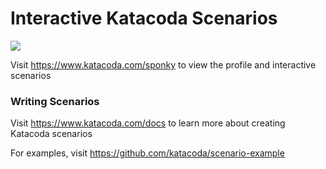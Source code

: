 # Interactive Katacoda Scenarios

[![](http://shields.katacoda.com/katacoda/sponky/count.svg)](https://www.katacoda.com/sponky "Get your profile on Katacoda.com")

Visit https://www.katacoda.com/sponky to view the profile and interactive scenarios

### Writing Scenarios
Visit https://www.katacoda.com/docs to learn more about creating Katacoda scenarios

For examples, visit https://github.com/katacoda/scenario-example
